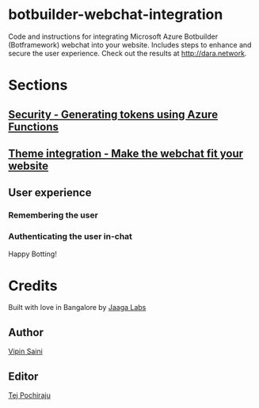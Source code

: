 # botbuilder-webchat-integration
Code and instructions for integrating Microsoft Azure Botbuilder (Botframework) webchat into your website. Includes steps to enhance and secure the user experience. Check out the results at http://dara.network.

# Sections

## [Security - Generating tokens using Azure Functions](security/README.md)

## [Theme integration - Make the webchat fit your website](website_theming/README.md)

## User experience

### Remembering the user

### Authenticating the user in-chat 

Happy Botting!

# Credits

Built with love in Bangalore by [Jaaga Labs](http://jaaga.in/labs)

## Author

[Vipin Saini](https://www.linkedin.com/in/vipin-saini-76a76765/)

## Editor

[Tej Pochiraju](https://www.linkedin.com/in/tejpochiraju/)